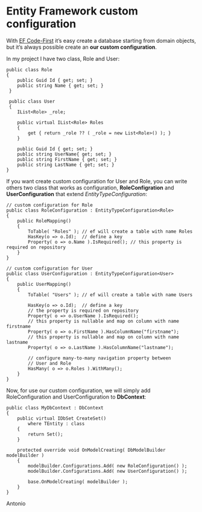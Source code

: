 # Entity Framework custom configuration

With [EF Code-First](http://msdn.microsoft.com/en-us/data/aa937723) it’s easy create a database starting from domain objects, 
but it’s always possible create an **our custom configuration**.

In my project I have two class, Role and User:

    public class Role 
    {
        public Guid Id { get; set; }
        public string Name { get; set; }
     }
     
     public class User 
     {
        IList<Role> _role;
     
        public virtual IList<Role> Roles
        {
            get { return _role ?? ( _role = new List<Role>() ); }
        }
        
        public Guid Id { get; set; }
        public string UserName{ get; set; }
        public string FirstName { get; set; }
        public string LastName { get; set; }
    }
If you want create custom configuration for User and Role, you can write others two class that works as configuration,
**RoleConfigration** and **UserConfiguration** that extend *EntityTypeConfiguration*:

    // custom configuration for Role
    public class RoleConfiguration : EntityTypeConfiguration<Role>
    {
        public RoleMapping()
        {
            ToTable( "Roles" ); // ef will create a table with name Roles
            HasKey(o => o.Id);  // define a key
            Property( o => o.Name ).IsRequired(); // this property is required on repository
        }
    }

    // custom configuration for User
    public class UserConfiguration : EntityTypeConfiguration<User>
    {
        public UserMapping()
        {
            ToTable( "Users" ); // ef will create a table with name Users
         
            HasKey(o => o.Id);  // define a key
            // the property is required on repository
            Property( o => o.UserName ).IsRequired(); 
            // this property is nullable and map on column with name firstname
            Property( o => o.FirstName ).HasColumnName("firstname");
            // this property is nullable and map on column with name lastname
            Property( o => o.LastName ).HasColumnName("lastname"); 

            // configure many-to-many navigation property between
            // User and Role
            HasMany( o => o.Roles ).WithMany();
        }
    }
Now, for use our custom configuration, we will simply add RoleConfiguration and UserConfiguration to **DbContext**:

    public class MyDbContext : DbContext
    {
        public virtual IDbSet CreateSet()
            where TEntity : class
        {
            return Set();
        }

        protected override void OnModelCreating( DbModelBuilder modelBuilder )
        {
            modelBuilder.Configurations.Add( new RoleConfiguration() );
            modelBuilder.Configurations.Add( new UserConfiguration() );

            base.OnModelCreating( modelBuilder );
        }
    }
    
Antonio
